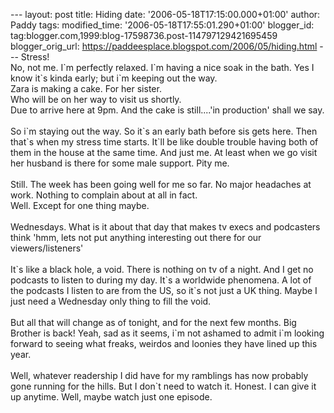 \-\-- layout: post title: Hiding date: \'2006-05-18T17:15:00.000+01:00\'
author: Paddy tags: modified\_time: \'2006-05-18T17:55:01.290+01:00\'
blogger\_id: tag:blogger.com,1999:blog-17598736.post-114797129421695459
blogger\_orig\_url:
https://paddeesplace.blogspot.com/2006/05/hiding.html \-\-- Stress!\
No, not me. I\`m perfectly relaxed. I\`m having a nice soak in the bath.
Yes I know it\`s kinda early; but i\`m keeping out the way.\
Zara is making a cake. For her sister.\
Who will be on her way to visit us shortly.\
Due to arrive here at 9pm. And the cake is still\....\'in production\'
shall we say.\
\
So i\`m staying out the way. So it\`s an early bath before sis gets
here. Then that\`s when my stress time starts. It\`ll be like double
trouble having both of them in the house at the same time. And just me.
At least when we go visit her husband is there for some male support.
Pity me.\
\
Still. The week has been going well for me so far. No major headaches at
work. Nothing to complain about at all in fact.\
Well. Except for one thing maybe.\
\
Wednesdays. What is it about that day that makes tv execs and podcasters
think \'hmm, lets not put anything interesting out there for our
viewers/listeners\'\
\
It\`s like a black hole, a void. There is nothing on tv of a night. And
I get no podcasts to listen to during my day. It\`s a worldwide
phenomena. A lot of the podcasts I listen to are from the US, so it\`s
not just a UK thing. Maybe I just need a Wednesday only thing to fill
the void.\
\
But all that will change as of tonight, and for the next few months. Big
Brother is back! Yeah, sad as it seems, i\`m not ashamed to admit i\`m
looking forward to seeing what freaks, weirdos and loonies they have
lined up this year.\
\
Well, whatever readership I did have for my ramblings has now probably
gone running for the hills. But I don\`t need to watch it. Honest. I can
give it up anytime. Well, maybe watch just one episode.
